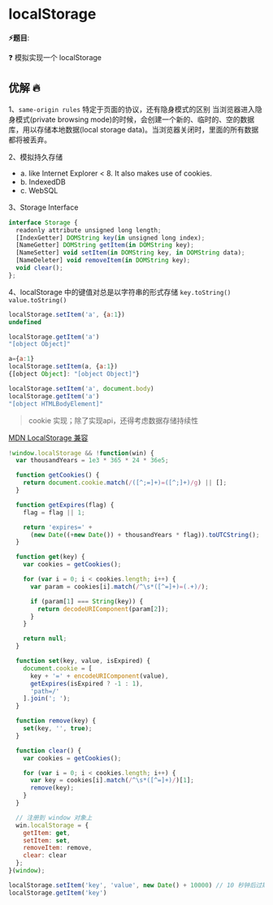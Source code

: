 # localStorage

**⚡题目**:

❓ 模拟实现一个 localStorage

## 优解 🔥

1、`same-origin rules` 特定于页面的协议，还有隐身模式的区别
当浏览器进入隐身模式(private browsing mode)的时候，会创建一个新的、临时的、空的数据库，用以存储本地数据(local storage data)。当浏览器关闭时，里面的所有数据都将被丢弃。

2、模拟持久存储

- a. like Internet Explorer < 8. It also makes use of cookies.
- b. IndexedDB
- c. WebSQL

3、Storage Interface

```js
interface Storage {
  readonly attribute unsigned long length;
  [IndexGetter] DOMString key(in unsigned long index);
  [NameGetter] DOMString getItem(in DOMString key);
  [NameSetter] void setItem(in DOMString key, in DOMString data);
  [NameDeleter] void removeItem(in DOMString key);
  void clear();
};
```

4、localStorage 中的键值对总是以字符串的形式存储 `key.toString() value.toString()`

```js
localStorage.setItem('a', {a:1})
undefined

localStorage.getItem('a')
"[object Object]"

a={a:1}
localStorage.setItem(a, {a:1})
{[object Object]: "[object Object]"}

localStorage.setItem('a', document.body)
localStorage.getItem('a')
"[object HTMLBodyElement]"
```

> cookie 实现；除了实现api，还得考虑数据存储持续性

[MDN LocalStorage 兼容](https://developer.mozilla.org/zh-CN/docs/Web/API/Storage/LocalStorage)

```js
!window.localStorage && !function(win) {
  var thousandYears = 1e3 * 365 * 24 * 36e5;

  function getCookies() {
    return document.cookie.match(/([^;=]+)=([^;]+)/g) || [];
  }

  function getExpires(flag) {
    flag = flag || 1;

    return 'expires=' +
      (new Date((+new Date()) + thousandYears * flag)).toUTCString();
  }

  function get(key) {
    var cookies = getCookies();

    for (var i = 0; i < cookies.length; i++) {
      var param = cookies[i].match(/^\s*([^=]+)=(.+)/);

      if (param[1] === String(key)) {
        return decodeURIComponent(param[2]);
      }
    }

    return null;
  }

  function set(key, value, isExpired) {
    document.cookie = [
      key + '=' + encodeURIComponent(value),
      getExpires(isExpired ? -1 : 1),
      'path=/'
    ].join('; ');
  }

  function remove(key) {
    set(key, '', true);
  }

  function clear() {
    var cookies = getCookies();

    for (var i = 0; i < cookies.length; i++) {
      var key = cookies[i].match(/^\s*([^=]+)/)[1];
      remove(key);
    }
  }

  // 注册到 window 对象上
  win.localStorage = {
    getItem: get,
    setItem: set,
    removeItem: remove,
    clear: clear
  };
}(window);

localStorage.setItem('key', 'value', new Date() + 10000) // 10 秒钟后过期
localStorage.getItem('key')
```
